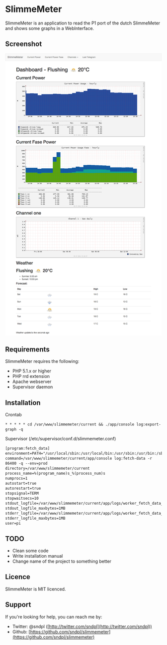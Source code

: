 SlimmeMeter
===========
SlimmeMeter is an application to read the P1 port of the dutch SlimmeMeter and shows some graphs in a WebInterface.

Screenshot
----------
![Alt text](/docs/screenshot.png?raw=true "Screenshot")

Requirements
------------
SlimmeMeter requires the following:

* PHP 5.1.x or higher
* PHP rrd extension
* Apache webserver
* Supervisor daemon


Installation
------------

Crontab
```
* * * * * cd /var/www/slimmemeter/current && ./app/console log:export-graph -q
```

Supervisor (/etc/supervisor/conf.d/slimmemeter.conf)
```
[program:fetch_data]
environment=PATH="/usr/local/sbin:/usr/local/bin:/usr/sbin:/usr/bin:/sbin:/bin"
command=/var/www/slimmemeter/current/app/console log:fetch-data -r 86400 -q --env=prod
directory=/var/www/slimmemeter/current
process_name=%(program_name)s_%(process_num)s
numprocs=1
autostart=true
autorestart=true
stopsignal=TERM
stopwaitsecs=10
stdout_logfile=/var/www/slimmemeter/current/app/logs/worker_fetch_data_stdout.log
stdout_logfile_maxbytes=1MB
stderr_logfile=/var/www/slimmemeter/current/app/logs/worker_fetch_data_stderr.log
stderr_logfile_maxbytes=1MB
user=pi
```


TODO
----
* Clean some code
* Write installation manual
* Change name of the project to something better

Licence
-------
SlimmeMeter is MIT licenced.

Support
-------
If you're looking for help, you can reach me by:

*  Twitter: @sndpl ([http://twitter.com/sndpl](http://twitter.com/sndpl))
*  Github: [https://github.com/sndpl/slimmemeter](https://github.com/sndpl/slimmemeter)
